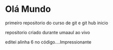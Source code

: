 # Olá Mundo
 primeiro repositorio do curso de git e git hub inicio

repositorio criado durante umaaul ao vivo

editei alinha 6 no código....Impressionante
